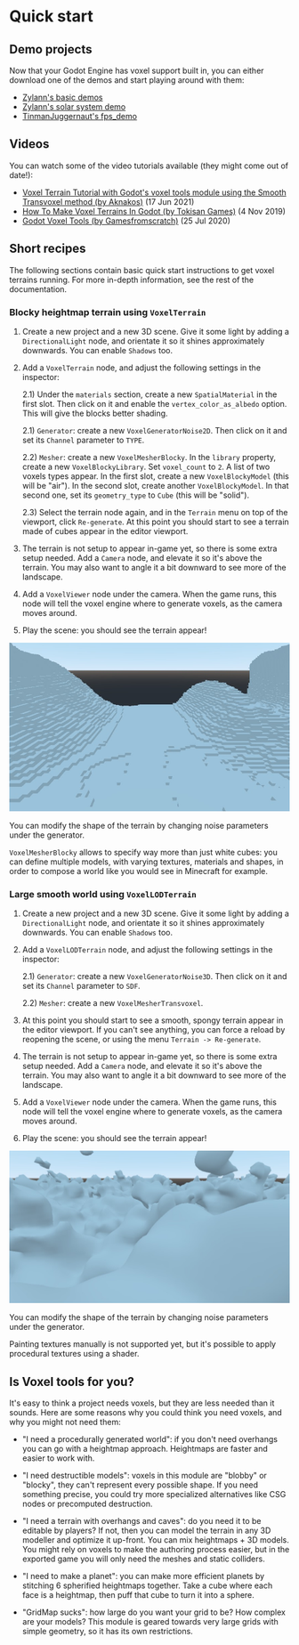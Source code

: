 Quick start
==============

Demo projects
------------------

Now that your Godot Engine has voxel support built in, you can either download one of the demos and start playing around with them:

- [Zylann's basic demos](https://github.com/Zylann/voxelgame)
- [Zylann's solar system demo](https://github.com/Zylann/solar_system_demo)
- [TinmanJuggernaut's fps_demo](https://github.com/tinmanjuggernaut/voxelgame)

Videos
--------

You can watch some of the video tutorials available (they might come out of date!):

- [Voxel Terrain Tutorial with Godot's voxel tools module using the Smooth Transvoxel method (by Aknakos)](https://www.youtube.com/watch?v=YDHkTJ6Na9U) (17 Jun 2021)
- [How To Make Voxel Terrains In Godot (by Tokisan Games)](https://www.youtube.com/watch?v=zfzmcbR1H_0) (4 Nov 2019)
- [Godot Voxel Tools (by Gamesfromscratch)](https://www.youtube.com/watch?v=WxZK_Yg5kU0) (25 Jul 2020)


Short recipes
---------------

The following sections contain basic quick start instructions to get voxel terrains running.
For more in-depth information, see the rest of the documentation.

### Blocky heightmap terrain using `VoxelTerrain`

1) Create a new project and a new 3D scene. Give it some light by adding a `DirectionalLight` node, and orientate it so it shines approximately downwards. You can enable `Shadows` too.

2) Add a `VoxelTerrain` node, and adjust the following settings in the inspector:
	
	2.1) Under the `materials` section, create a new `SpatialMaterial` in the first slot. Then click on it and enable the `vertex_color_as_albedo` option. This will give the blocks better shading.
	
	2.1) `Generator`: create a new `VoxelGeneratorNoise2D`. Then click on it and set its `Channel` parameter to `TYPE`.
	
	2.2) `Mesher`: create a new `VoxelMesherBlocky`. In the `library` property, create a new `VoxelBlockyLibrary`. Set `voxel_count` to `2`. A list of two voxels types appear. In the first slot, create a new `VoxelBlockyModel` (this will be "air"). In the second slot, create another `VoxelBlockyModel`. In that second one, set its `geometry_type` to `Cube` (this will be "solid").

	2.3) Select the terrain node again, and in the `Terrain` menu on top of the viewport, click `Re-generate`. At this point you should start to see a terrain made of cubes appear in the editor viewport.

3) The terrain is not setup to appear in-game yet, so there is some extra setup needed. Add a `Camera` node, and elevate it so it's above the terrain. You may also want to angle it a bit downward to see more of the landscape.

4) Add a `VoxelViewer` node under the camera. When the game runs, this node will tell the voxel engine where to generate voxels, as the camera moves around.

5) Play the scene: you should see the terrain appear!

![Screenshot of blocky terrain from the quick start guide](images/default-terrain.jpg)

You can modify the shape of the terrain by changing noise parameters under the generator. 

`VoxelMesherBlocky` allows to specify way more than just white cubes: you can define multiple models, with varying textures, materials and shapes, in order to compose a world like you would see in Minecraft for example.


### Large smooth world using `VoxelLODTerrain`

1) Create a new project and a new 3D scene. Give it some light by adding a `DirectionalLight` node, and orientate it so it shines approximately downwards. You can enable `Shadows` too.

2) Add a `VoxelLODTerrain` node, and adjust the following settings in the inspector:

	2.1) `Generator`: create a new `VoxelGeneratorNoise3D`. Then click on it and set its `Channel` parameter to `SDF`.

	2.2) `Mesher`: create a new `VoxelMesherTransvoxel`.

3) At this point you should start to see a smooth, spongy terrain appear in the editor viewport. If you can't see anything, you can force a reload by reopening the scene, or using the menu `Terrain -> Re-generate`.

4) The terrain is not setup to appear in-game yet, so there is some extra setup needed. Add a `Camera` node, and elevate it so it's above the terrain. You may also want to angle it a bit downward to see more of the landscape.

5) Add a `VoxelViewer` node under the camera. When the game runs, this node will tell the voxel engine where to generate voxels, as the camera moves around.

6) Play the scene: you should see the terrain appear!

![Screenshot of smooth terrain from the quick start guide](images/noise-terrain-default.jpg)

You can modify the shape of the terrain by changing noise parameters under the generator. 

Painting textures manually is not supported yet, but it's possible to apply procedural textures using a shader.


Is Voxel tools for you?
--------------------------

It's easy to think a project needs voxels, but they are less needed than it sounds. Here are some reasons why you could think you need voxels, and why you might not need them:

- "I need a procedurally generated world": if you don't need overhangs you can go with a heightmap approach. Heightmaps are faster and easier to work with.

- "I need destructible models": voxels in this module are "blobby" or "blocky", they can't represent every possible shape. If you need something precise, you could try more specialized alternatives like CSG nodes or precomputed destruction.

- "I need a terrain with overhangs and caves": do you need it to be editable by players? If not, then you can model the terrain in any 3D modeller and optimize it up-front. You can mix heightmaps + 3D models. You might rely on voxels to make the authoring process easier, but in the exported game you will only need the meshes and static colliders.

- "I need to make a planet": you can make more efficient planets by stitching 6 spherified heightmaps together. Take a cube where each face is a heightmap, then puff that cube to turn it into a sphere.

- "GridMap sucks": how large do you want your grid to be? How complex are your models? This module is geared towards very large grids with simple geometry, so it has its own restrictions.
